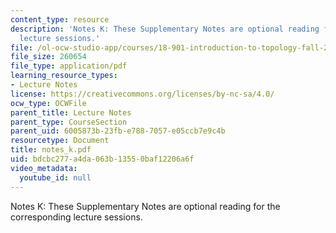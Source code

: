 ```yaml
---
content_type: resource
description: 'Notes K: These Supplementary Notes are optional reading for the corresponding
  lecture sessions.'
file: /ol-ocw-studio-app/courses/18-901-introduction-to-topology-fall-2004/bdcbc277a4da063b13550baf12206a6f_notes_k.pdf
file_size: 260654
file_type: application/pdf
learning_resource_types:
- Lecture Notes
license: https://creativecommons.org/licenses/by-nc-sa/4.0/
ocw_type: OCWFile
parent_title: Lecture Notes
parent_type: CourseSection
parent_uid: 6005873b-23fb-e788-7057-e05ccb7e9c4b
resourcetype: Document
title: notes_k.pdf
uid: bdcbc277-a4da-063b-1355-0baf12206a6f
video_metadata:
  youtube_id: null
---
```

Notes K: These Supplementary Notes are optional reading for the corresponding lecture sessions.